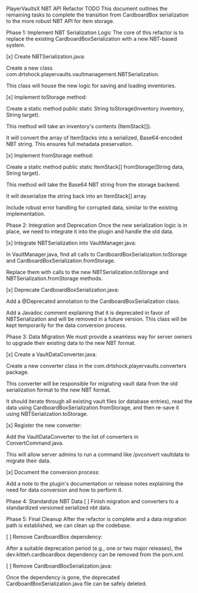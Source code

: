 PlayerVaultsX NBT API Refactor TODO
This document outlines the remaining tasks to complete the transition from CardboardBox serialization to the more robust NBT API for item storage.

Phase 1: Implement NBT Serialization Logic
The core of this refactor is to replace the existing CardboardBoxSerialization with a new NBT-based system.

[x] Create NBTSerialization.java:

Create a new class com.drtshock.playervaults.vaultmanagement.NBTSerialization.

This class will house the new logic for saving and loading inventories.

[x] Implement toStorage method:

Create a static method public static String toStorage(Inventory inventory, String target).

This method will take an inventory's contents (ItemStack[]).

It will convert the array of ItemStacks into a serialized, Base64-encoded NBT string. This ensures full metadata preservation.

[x] Implement fromStorage method:

Create a static method public static ItemStack[] fromStorage(String data, String target).

This method will take the Base64 NBT string from the storage backend.

It will deserialize the string back into an ItemStack[] array.

Include robust error handling for corrupted data, similar to the existing implementation.

Phase 2: Integration and Deprecation
Once the new serialization logic is in place, we need to integrate it into the plugin and handle the old data.

[x] Integrate NBTSerialization into VaultManager.java:

In VaultManager.java, find all calls to CardboardBoxSerialization.toStorage and CardboardBoxSerialization.fromStorage.

Replace them with calls to the new NBTSerialization.toStorage and NBTSerialization.fromStorage methods.

[x] Deprecate CardboardBoxSerialization.java:

Add a @Deprecated annotation to the CardboardBoxSerialization class.

Add a Javadoc comment explaining that it is deprecated in favor of NBTSerialization and will be removed in a future version. This class will be kept temporarily for the data conversion process.

Phase 3: Data Migration
We must provide a seamless way for server owners to upgrade their existing data to the new NBT format.

[x] Create a VaultDataConverter.java:

Create a new converter class in the com.drtshock.playervaults.converters package.

This converter will be responsible for migrating vault data from the old serialization format to the new NBT format.

It should iterate through all existing vault files (or database entries), read the data using CardboardBoxSerialization.fromStorage, and then re-save it using NBTSerialization.toStorage.

[x] Register the new converter:

Add the VaultDataConverter to the list of converters in ConvertCommand.java.

This will allow server admins to run a command like /pvconvert vaultdata to migrate their data.

[x] Document the conversion process:

Add a note to the plugin's documentation or release notes explaining the need for data conversion and how to perform it.


Phase 4: Standardize NBT Data
[ ] Finish migration and converters to a standardized versioned serialized nbt data.

Phase 5: Final Cleanup
After the refactor is complete and a data migration path is established, we can clean up the codebase.

[ ] Remove CardboardBox dependency:

After a suitable deprecation period (e.g., one or two major releases), the dev.kitteh.cardboardbox dependency can be removed from the pom.xml.

[ ] Remove CardboardBoxSerialization.java:

Once the dependency is gone, the deprecated CardboardBoxSerialization.java file can be safely deleted.